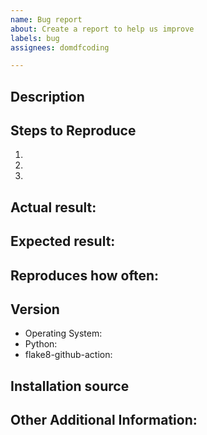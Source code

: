 ```yaml
---
name: Bug report
about: Create a report to help us improve
labels: bug
assignees: domdfcoding

---
```


<!-- Have you searched for similar issues? Before submitting this issue, please check the open issues and add a note before logging a new issue.

PLEASE USE THE TEMPLATE BELOW TO PROVIDE INFORMATION ABOUT THE ISSUE.
THE ISSUE WILL BE CLOSED IF INSUFFICIENT INFORMATION IS PROVIDED.
-->

## Description
<!--Provide a brief description of the issue-->


## Steps to Reproduce
<!--Please add a series of steps to reproduce the issue-->

   1.
   2.
   3.

## Actual result:
<!--Please add screenshots if needed and include the Python traceback if present-->


## Expected result:


## Reproduces how often:
<!--[Easily reproduced/Intermittent issue/No steps to reproduce]-->


## Version

  * Operating System:
  * Python:
  * flake8-github-action:

## Installation source
<!-- e.g. Github repository, Github Releases, PyPI/pip, Anaconda/conda -->


## Other Additional Information:
<!--Any additional information, related issues, extra QA steps, configuration or data that might be necessary to reproduce the issue-->
